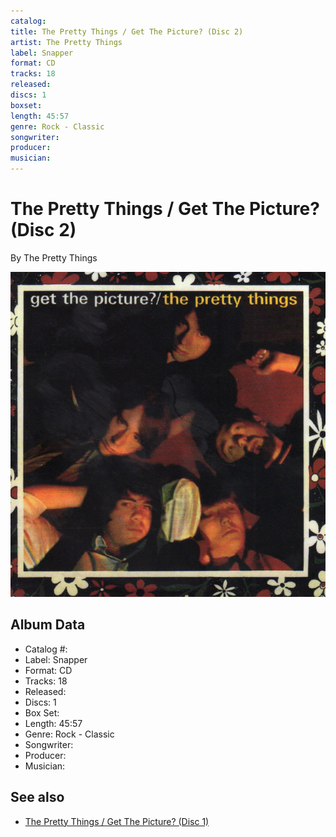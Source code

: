```yaml
---
catalog: 
title: The Pretty Things / Get The Picture? (Disc 2)
artist: The Pretty Things
label: Snapper
format: CD
tracks: 18
released: 
discs: 1
boxset: 
length: 45:57
genre: Rock - Classic
songwriter: 
producer: 
musician: 
---
```


# The Pretty Things / Get The Picture? (Disc 2)

By The Pretty Things

![](../../assets/cdcovers/The_Pretty_Things-Get_The_Picture.png)

## Album Data

- Catalog #: 
- Label: Snapper
- Format: CD
- Tracks: 18
- Released: 
- Discs: 1
- Box Set: 
- Length: 45:57
- Genre: Rock - Classic
- Songwriter: 
- Producer: 
- Musician: 


## See also

- [The Pretty Things / Get The Picture? (Disc 1)](The_Pretty_Things_-_Get_The_Picture_Disc_1.md)
